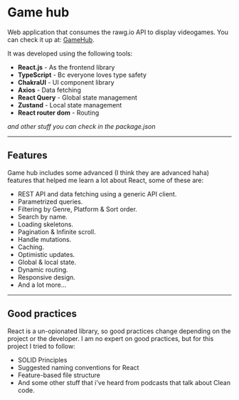# **Game hub**

Web application that consumes the rawg.io API to display videogames. You can check it up at: [GameHub](https://6-game-hub.vercel.app/).

It was developed using the following tools:

- **React.js** - As the frontend library
- **TypeScript** - Bc everyone loves type safety
- **ChakraUI** - UI component library
- **Axios** - Data fetching
- **React Query** - Global state management
- **Zustand** - Local state management
- **React router dom** - Routing

_and other stuff you can check in the package.json_

---

## **Features**

Game hub includes some advanced (I think they are advanced haha) features that helped me learn a lot about React, some of these are:

- REST API and data fetching using a generic API client.
- Parametrized queries.
- Filtering by Genre, Platform & Sort order.
- Search by name.
- Loading skeletons.
- Pagination & Infinite scroll.
- Handle mutations.
- Caching.
- Optimistic updates.
- Global & local state.
- Dynamic routing.
- Responsive design.
- And a lot more...

---

## **Good practices**

React is a un-opionated library, so good practices change depending on the project or the developer. I am no expert on good practices, but for this project I tried to follow:

- SOLID Principles
- Suggested naming conventions for React
- Feature-based file structure
- And some other stuff that i've heard from podcasts that talk about Clean code.

